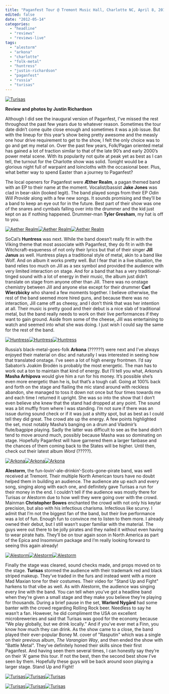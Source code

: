```yaml
---
title: "Paganfest Tour @ Tremont Music Hall, Charlotte NC, April 8, 2012"
edited: false
date: "2012-05-14"
categories:
  - "headline"
  - "reviews"
  - "reviews-live"
tags:
  - "alestorm"
  - "arkona"
  - "charlotte"
  - "folk-metal"
  - "huntress"
  - "justin-richardson"
  - "paganfest"
  - "russia"
  - "turisas"
---
```


[![Turisas](http://www.hellbound.ca/wp-content/uploads/2012/05/turisas_03.jpg "Turisas")](http://www.hellbound.ca/wp-content/uploads/2012/05/turisas_03.jpg)

**Review and photos by Justin Richardson**

Although I did see the inaugural version of Paganfest, I’ve missed the rest throughout the past few years due to whatever reason. Sometimes the tour date didn’t come quite close enough and sometimes it was a job issue. But with the lineup for this year’s show being pretty awesome and the measly one hour drive requirement to get to the show, I felt the only choice was to go and get my metal on. Over the past few years, Folk/Pagan oriented metal has gained a lot of traction similar to that of the late 90’s and early 2000’s power metal scene. With its popularity not quite at peak yet as best as I can tell, the turnout for the Charlotte show was solid. Tonight would be a glorious night full of warpaint and loincloths with the occasional beer. Plus, what better way to spend Easter than a journey to Paganfest?

The local openers for Paganfest were **Æther Realm**, a pagan themed band with an EP to their name at the moment. Vocalist/bassist **Jake Jones** was clad in bear-skin (looked legit). The band played songs from their EP _Odin Will Provide_ along with a few new songs. It sounds promising and they’ll be a band to keep an eye out for in the future. Best part of their show was one of the snares and cymbals falling over into the drummer and the kid just kept on as if nothing happened. Drummer-man **Tyler Gresham**, my hat is off to you.

[![Aether Realm](http://www.hellbound.ca/wp-content/uploads/2012/05/aether_realm_03-182x182.jpg "Aether Realm")](http://www.hellbound.ca/wp-content/uploads/2012/05/aether_realm_03.jpg)[![Aether Realm](http://www.hellbound.ca/wp-content/uploads/2012/05/aether_realm_02-182x182.jpg "Aether Realm")](http://www.hellbound.ca/wp-content/uploads/2012/05/aether_realm_02.jpg)[![Aether Realm](http://www.hellbound.ca/wp-content/uploads/2012/05/aether_realm_01-182x182.jpg "Aether Realm")](http://www.hellbound.ca/wp-content/uploads/2012/05/aether_realm_01.jpg)

SoCal’s **Huntress** was next. While the band doesn’t really fit in with the Viking theme that most associate with Paganfest, they do fit in with the Witchcraft-esqueness of not only their lyrics but that of their singer **Jill Janus** as well. Huntress plays a traditional style of metal, akin to a band like Wolf. And on album it works pretty well. But I fear that in a live situation, the band relies too much on Jill as a sex symbol and provided the audience with very limited interaction on stage. And for a band that has a very traditional-tinged sound with a lot of energy in their music, the album just didn’t translate on stage from anyone other than Jill. There was no onstage chemistry between Jill and anyone else except for their drummer **Carl Wierzbicky** who shared a few moments together. I believe otherwise, the rest of the band seemed more hired guns, and because there was no interaction, Jill came off as cheesy, and I don’t think that was her intention at all. Their music is pretty good and their debut is a nice slab of traditional metal, but the band really needs to work on their live performances if they want to gain ground. Aside from some of the cheese, Jill was entertaining to watch and seemed into what she was doing. I just wish I could say the same for the rest of the band.

[![Huntress](http://www.hellbound.ca/wp-content/uploads/2012/05/huntress_02-182x182.jpg "Huntress")](http://www.hellbound.ca/wp-content/uploads/2012/05/huntress_02.jpg)[![Huntress](http://www.hellbound.ca/wp-content/uploads/2012/05/huntress_03-182x182.jpg "Huntress")](http://www.hellbound.ca/wp-content/uploads/2012/05/huntress_03.jpg)[![Huntress](http://www.hellbound.ca/wp-content/uploads/2012/05/huntress_04-182x182.jpg "Huntress")](http://www.hellbound.ca/wp-content/uploads/2012/05/huntress_04.jpg)

Russia’s black-metal-goes-folk **Arkona** (??????) were next and I’ve always enjoyed their material on disc and naturally I was interested in seeing how that translated onstage. I’ve seen a lot of high energy frontmen. I’d say Sabaton’s Joakim Brodén is probably the most energetic. The man has to work out a ton to maintain that kind of energy. But I’ll tell you what, Arkona’s **Masha Arhipova** would give him a run for his money. It’s possible she’s even more energetic than he is, but that’s a tough call. Going at 100% back and forth on the stage and flailing the mic stand around with reckless abandon, she managed to toss it down not once but four times towards me and each time I returned it upright. She was so into the show that I don’t even believe she knew that the stand had dropped at any point. The sound was a bit muffly from where I was standing. I’m not sure if there was an issue during sound check or if it was just a shitty spot, but as best as I could tell they did great. The crowd ate up the energy. A few points highlighted the set, most notably Masha’s banging on a drum and Vladmir’s flute/bagpipe playing. Sadly the latter was difficult to see as the band didn’t tend to move around much, possibly because Masha was so dominating on stage. Hopefully Paganfest will have garnered them a larger fanbase and the chances of them coming back to the States will be higher. Until then, check out their latest album _Word_ (?????).

[![Arkona](http://www.hellbound.ca/wp-content/uploads/2012/05/arkona_01-182x182.jpg "Arkona")](http://www.hellbound.ca/wp-content/uploads/2012/05/arkona_01.jpg)[![Arkona](http://www.hellbound.ca/wp-content/uploads/2012/05/arkona_02-182x182.jpg "Arkona")](http://www.hellbound.ca/wp-content/uploads/2012/05/arkona_02.jpg)[![Arkona](http://www.hellbound.ca/wp-content/uploads/2012/05/arkona_03-182x182.jpg "Arkona")](http://www.hellbound.ca/wp-content/uploads/2012/05/arkona_03.jpg)

**Alestorm**, the fun-lovin’-ale-drinkin’-Scots-gone-pirate band, was well received at Tremont. Their multiple North American tours have no doubt helped them in building an audience. The audience ate up each and every song, singing along with each one, and definitely gave Turisas a run for their money in the end. I couldn’t tell if the audience was mostly there for Turisas or Alestorm due to how well they were going over with the crowd. Mainman **Christopher Bowes** enchanted the crowd with not only his keytar precision, but also with his infectious charisma. Infectious like scurvy. I admit that I’m not the biggest fan of the band, but their live performance was a lot of fun. Enough fun to convince me to listen to them more. I already owned their debut, but I still wasn’t super familiar with the material. The guys were out there to be jolly pirates and they nailed it without even having to wear pirate hats. They’ll be on tour again soon in North America as part of the Epica and Insomnium package and I’m really looking forward to seeing this again already!

[![Alestorm](http://www.hellbound.ca/wp-content/uploads/2012/05/alestorm_01-182x182.jpg "Alestorm")](http://www.hellbound.ca/wp-content/uploads/2012/05/alestorm_01.jpg)[![Alestorm](http://www.hellbound.ca/wp-content/uploads/2012/05/alestorm_03-182x182.jpg "Alestorm")](http://www.hellbound.ca/wp-content/uploads/2012/05/alestorm_03.jpg)[![Alestorm](http://www.hellbound.ca/wp-content/uploads/2012/05/alestorm_04-182x182.jpg "Alestorm")](http://www.hellbound.ca/wp-content/uploads/2012/05/alestorm_04.jpg)

Finally the stage was cleared, sound checks made, and props moved on to the stage. **Turisas** stormed the audience with their trademark red and black striped makeup. They’ve traded in the furs and instead went with a more Mad Maxian tone for their costumes. Their video for "Stand Up and Fight" harkens to that vibe as well. As with Alestorm, the audience was singing every line with the band. You can tell when you’ve got a headline band when they’re given a small stage and they make you believe they’re playing for thousands. During a brief pause in the set, **Warlord Nygård** had some banter with the crowd regarding Rolling Rock beer. Needless to say he wasn’t a fan. However, he did compliment the USA on excellent microbreweries and said that Turisas was good for the economy because “We play globally, but we drink locally.” And if you’ve ever met a Finn, you know how much they can drink. As the show came to a close, the band played their ever-popular Boney M. cover of "Rasputin" which was a single on their previous album, _The Varangian Way_, and then ended the show with "Battle Metal". They’ve definitely honed their skills since their first Paganfest. And having seen them several times, I can honestly say they’re on their ‘A’ game this tour. If not the best, then the second best show I’ve seen by them. Hopefully these guys will be back around soon playing a larger stage. Stand Up and Fight!

[![Turisas](http://www.hellbound.ca/wp-content/uploads/2012/05/turisas_07-182x182.jpg "Turisas")](http://www.hellbound.ca/wp-content/uploads/2012/05/turisas_07.jpg)[![Turisas](http://www.hellbound.ca/wp-content/uploads/2012/05/turisas_06-182x182.jpg "Turisas")](http://www.hellbound.ca/wp-content/uploads/2012/05/turisas_06.jpg)[![Turisas](http://www.hellbound.ca/wp-content/uploads/2012/05/turisas_05-182x182.jpg "Turisas")](http://www.hellbound.ca/wp-content/uploads/2012/05/turisas_05.jpg)

[![Turisas](http://www.hellbound.ca/wp-content/uploads/2012/05/turisas_04-182x182.jpg "Turisas")](http://www.hellbound.ca/wp-content/uploads/2012/05/turisas_04.jpg)[![Turisas](http://www.hellbound.ca/wp-content/uploads/2012/05/turisas_02-182x182.jpg "Turisas")](http://www.hellbound.ca/wp-content/uploads/2012/05/turisas_02.jpg)[![Turisas](http://www.hellbound.ca/wp-content/uploads/2012/05/turisas_01-182x182.jpg "Turisas")](http://www.hellbound.ca/wp-content/uploads/2012/05/turisas_01.jpg)
